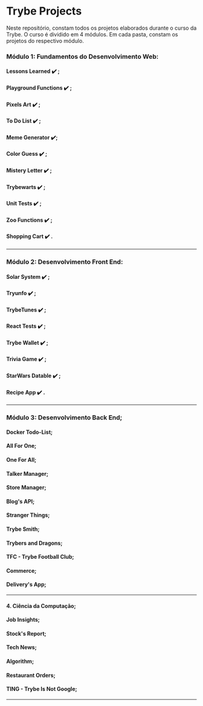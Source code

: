 # Trybe Projects

Neste repositório, constam todos os projetos elaborados durante o curso da Trybe. O curso é dividido em 4 módulos. Em cada pasta, constam os projetos do respectivo módulo.

### Módulo 1: Fundamentos do Desenvolvimento Web:
#### Lessons Learned :heavy_check_mark: ;
#### Playground Functions :heavy_check_mark: ;
#### Pixels Art :heavy_check_mark: ;
#### To Do List :heavy_check_mark: ;
#### Meme Generator :heavy_check_mark:;
#### Color Guess :heavy_check_mark: ;
#### Mistery Letter :heavy_check_mark: ;
#### Trybewarts :heavy_check_mark: ;
#### Unit Tests :heavy_check_mark: ;
#### Zoo Functions :heavy_check_mark: ;
#### Shopping Cart :heavy_check_mark: .

---

### Módulo 2: Desenvolvimento Front End:
#### Solar System :heavy_check_mark: ;
#### Tryunfo :heavy_check_mark: ;
#### TrybeTunes :heavy_check_mark: ;
#### React Tests :heavy_check_mark: ;
#### Trybe Wallet :heavy_check_mark: ;
#### Trivia Game :heavy_check_mark: ;
#### StarWars Datable :heavy_check_mark: ;
#### Recipe App :heavy_check_mark:  .

---

### Módulo 3: Desenvolvimento Back End;
#### Docker Todo-List;
#### All For One;
#### One For All;
#### Talker Manager;
#### Store Manager;
#### Blog's API;
#### Stranger Things;
#### Trybe Smith;
#### Trybers and Dragons;
#### TFC - Trybe Football Club;
#### Commerce;
#### Delivery's App;

---

#### 4. Ciência da Computação;
#### Job Insights;
#### Stock's Report;
#### Tech News;
#### Algorithm;
#### Restaurant Orders;
#### TING - Trybe Is Not Google;

---

